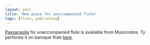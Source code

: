 ```yaml
---
layout: post
title: "New piece for unaccompanied flute"
tags: [flute, publishing]
---
```


[Passacaglia](https://www.musicnotes.com/sheetmusic/mtd.asp?ppn=MN0224032) for unaccompanied flute is available from Musicnotes. Ty performs it on baroque flute [here](https://youtu.be/Tx3Oq2TyrCI).

